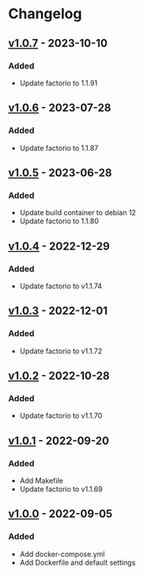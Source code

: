 # Changelog

## [v1.0.7](https://github.com/fboulnois/factorio-docker/compare/v1.0.6...v1.0.7) - 2023-10-10

### Added

* Update factorio to 1.1.91

## [v1.0.6](https://github.com/fboulnois/factorio-docker/compare/v1.0.5...v1.0.6) - 2023-07-28

### Added

* Update factorio to 1.1.87

## [v1.0.5](https://github.com/fboulnois/factorio-docker/compare/v1.0.4...v1.0.5) - 2023-06-28

### Added

* Update build container to debian 12
* Update factorio to 1.1.80

## [v1.0.4](https://github.com/fboulnois/factorio-docker/compare/v1.0.3...v1.0.4) - 2022-12-29

### Added

* Update factorio to v1.1.74

## [v1.0.3](https://github.com/fboulnois/factorio-docker/compare/v1.0.2...v1.0.3) - 2022-12-01

### Added

* Update factorio to v1.1.72

## [v1.0.2](https://github.com/fboulnois/factorio-docker/compare/v1.0.1...v1.0.2) - 2022-10-28

### Added

* Update factorio to v1.1.70

## [v1.0.1](https://github.com/fboulnois/factorio-docker/compare/v1.0.0...v1.0.1) - 2022-09-20

### Added

* Add Makefile
* Update factorio to v1.1.69

## [v1.0.0](https://github.com/fboulnois/factorio-docker/releases/tag/v1.0.0) - 2022-09-05

### Added

* Add docker-compose.yml
* Add Dockerfile and default settings
